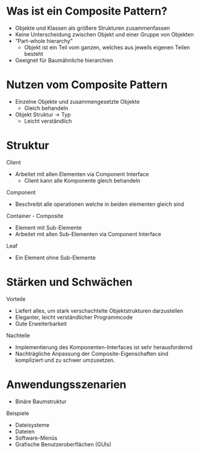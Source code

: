 # Was ist ein Composite Pattern?

* Objekte und Klassen als größere Strukturen zusammenfassen
* Keine Unterscheidung zwischen Objekt und einer Gruppe von Objekten
* “Part-whole hierarchy”
  * Objekt ist ein Teil vom ganzen, welches aus jeweils eigenen Teilen besteht
* Geeignet für Baumähnliche hierarchien

# Nutzen vom Composite Pattern

* Einzelne Objekte und zusammengesetzte Objekte
  * Gleich behandeln
* Objekt Struktur → Typ
  * Leicht verständlich

# Struktur

Client
* Arbeitet mit allen Elementen via Component Interface
  * Client kann alle Komponente gleich behandeln 

Component
  * Beschreibt alle operationen welche in beiden elementen gleich sind 

Container - Composite
* Element mit Sub-Elemente
* Arbeitet mit allen Sub-Elementen via Component Interface 

Leaf
* Ein Element ohne Sub-Elemente

# Stärken und Schwächen

Vorteile
* Liefert alles, um stark verschachtelte Objektstrukturen darzustellen
* Eleganter, leicht verständlicher Programmcode
* Gute Erweiterbarkeit

Nachteile
* Implementierung des Komponenten-Interfaces ist sehr herausfordernd
* Nachträgliche Anpassung der Composite-Eigenschaften sind kompliziert und zu schwer umzusetzen.

# Anwendungsszenarien

* Binäre Baumstruktur

Beispiele
* Dateisysteme
* Dateien
* Software-Menüs
* Grafische Benutzeroberflächen (GUIs)

